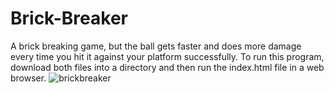 # Brick-Breaker
A brick breaking game, but the ball gets faster and does more damage every time you hit it against your platform successfully.
To run this program, download both files into a directory and then run the index.html file in a web browser.
![brickbreaker](https://github.com/derrick-x/Brick-Breaker/assets/74690626/d4db44f1-7e32-4abb-9bfd-2d97c90e9561)
